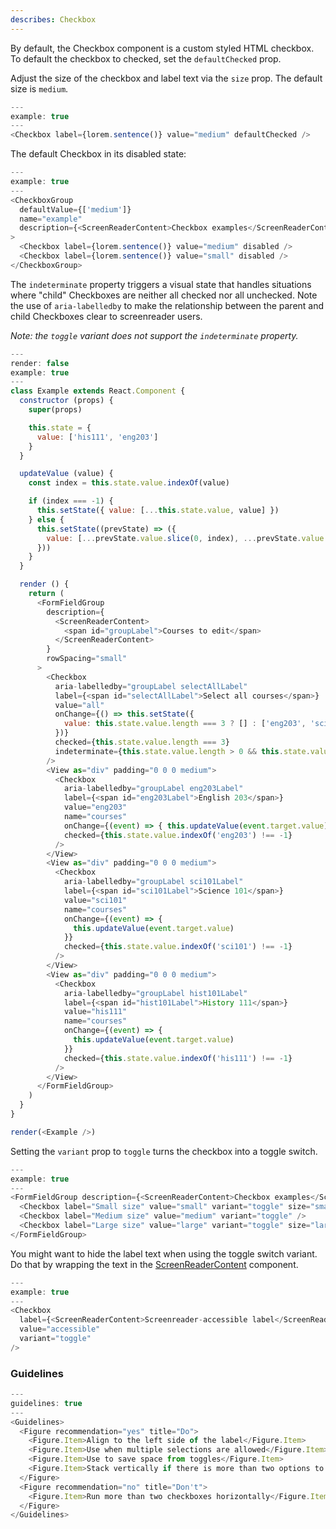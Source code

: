 ```yaml
---
describes: Checkbox
---
```


By default, the Checkbox component is a custom styled HTML checkbox. To default the checkbox to checked,
set the `defaultChecked` prop.

Adjust the size of the checkbox and label text via the `size` prop. The default size is
`medium`.

```js
---
example: true
---
<Checkbox label={lorem.sentence()} value="medium" defaultChecked />
```

The default Checkbox in its disabled state:

```js
---
example: true
---
<CheckboxGroup
  defaultValue={['medium']}
  name="example"
  description={<ScreenReaderContent>Checkbox examples</ScreenReaderContent>}
>
  <Checkbox label={lorem.sentence()} value="medium" disabled />
  <Checkbox label={lorem.sentence()} value="small" disabled />
</CheckboxGroup>
```

The `indeterminate` property triggers a visual state that handles
situations where "child" Checkboxes are neither all checked nor all
unchecked. Note the use of `aria-labelledby` to make the relationship
between the parent and child Checkboxes clear to screenreader users.

*Note: the `toggle` variant does not support the `indeterminate`
property.*

```js
---
render: false
example: true
---
class Example extends React.Component {
  constructor (props) {
    super(props)

    this.state = {
      value: ['his111', 'eng203']
    }
  }

  updateValue (value) {
    const index = this.state.value.indexOf(value)

    if (index === -1) {
      this.setState({ value: [...this.state.value, value] })
    } else {
      this.setState((prevState) => ({
        value: [...prevState.value.slice(0, index), ...prevState.value.slice(index + 1)]
      }))
    }
  }

  render () {
    return (
      <FormFieldGroup
        description={
          <ScreenReaderContent>
            <span id="groupLabel">Courses to edit</span>
          </ScreenReaderContent>
        }
        rowSpacing="small"
      >
        <Checkbox
          aria-labelledby="groupLabel selectAllLabel"
          label={<span id="selectAllLabel">Select all courses</span>}
          value="all"
          onChange={() => this.setState({
            value: this.state.value.length === 3 ? [] : ['eng203', 'sci101', 'his111']
          })}
          checked={this.state.value.length === 3}
          indeterminate={this.state.value.length > 0 && this.state.value.length < 3}
        />
        <View as="div" padding="0 0 0 medium">
          <Checkbox
            aria-labelledby="groupLabel eng203Label"
            label={<span id="eng203Label">English 203</span>}
            value="eng203"
            name="courses"
            onChange={(event) => { this.updateValue(event.target.value) }}
            checked={this.state.value.indexOf('eng203') !== -1}
          />
        </View>
        <View as="div" padding="0 0 0 medium">
          <Checkbox
            aria-labelledby="groupLabel sci101Label"
            label={<span id="sci101Label">Science 101</span>}
            value="sci101"
            name="courses"
            onChange={(event) => {
              this.updateValue(event.target.value)
            }}
            checked={this.state.value.indexOf('sci101') !== -1}
          />
        </View>
        <View as="div" padding="0 0 0 medium">
          <Checkbox
            aria-labelledby="groupLabel hist101Label"
            label={<span id="hist101Label">History 111</span>}
            value="his111"
            name="courses"
            onChange={(event) => {
              this.updateValue(event.target.value)
            }}
            checked={this.state.value.indexOf('his111') !== -1}
          />
        </View>
      </FormFieldGroup>
    )
  }
}

render(<Example />)
```

Setting the `variant` prop to `toggle` turns the checkbox into a toggle switch.

```js
---
example: true
---
<FormFieldGroup description={<ScreenReaderContent>Checkbox examples</ScreenReaderContent>}>
  <Checkbox label="Small size" value="small" variant="toggle" size="small" defaultChecked />
  <Checkbox label="Medium size" value="medium" variant="toggle" />
  <Checkbox label="Large size" value="large" variant="toggle" size="large" defaultChecked />
</FormFieldGroup>
```

You might want to hide the label text when using the toggle switch variant. Do that by wrapping
the text in the [ScreenReaderContent](#ScreenReaderContent) component.

```js
---
example: true
---
<Checkbox
  label={<ScreenReaderContent>Screenreader-accessible label</ScreenReaderContent>}
  value="accessible"
  variant="toggle"
/>
```
### Guidelines

```js
---
guidelines: true
---
<Guidelines>
  <Figure recommendation="yes" title="Do">
    <Figure.Item>Align to the left side of the label</Figure.Item>
    <Figure.Item>Use when multiple selections are allowed</Figure.Item>
    <Figure.Item>Use to save space from toggles</Figure.Item>
    <Figure.Item>Stack vertically if there is more than two options to select</Figure.Item>
  </Figure>
  <Figure recommendation="no" title="Don't">
    <Figure.Item>Run more than two checkboxes horizontally</Figure.Item>
  </Figure>
</Guidelines>
```
